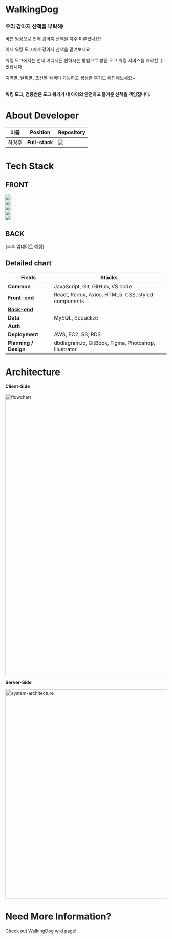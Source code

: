 # WalkingDog

### **우리 강아지 산책을 부탁해!**

바쁜 일상으로 인해 강아지 산책을 자주 미루셨나요?

이제 워킹 도그에게 강아지 산책을 맡겨보세요

워킹 도그에서는 언제 어디서든 원하시는 방법으로 방문 도그 워킹 서비스를 예약할 수 있답니다

지역별, 날짜별, 조건별 검색이 가능하고 생생한 후기도 확인해보세요~
<br/><br/>

**워킹 도그, 검증받은 도그 워커가 내 아이의 안전하고 즐거운 산책을 책임집니다.**

# About Developer

|  이름  | Position | Repository |
| ----- |-------------- | ---------------------------- |
| 하경주 | **Full-stack**  | [<img src="https://img.shields.io/badge/Github-TTurbo0824-181717?style=for-the-badge&logo=GitHub/">](https://github.com/TTurbo0824) |

# Tech Stack
## FRONT

![](https://img.shields.io/badge/FRONT-REACT-9cf?style=for-the-badge&logo=react)  
![](https://img.shields.io/badge/FRONT-REACT_HOOKS-9cf?style=for-the-badge&logo=react)  
![](https://img.shields.io/badge/FRONT-REACT_ROUTER-CA4245?style=for-the-badge&logo=react-router)  
![](https://img.shields.io/badge/FRONT-REDUX-764ABC?style=for-the-badge&logo=redux)  
![](https://img.shields.io/badge/FRONT-styled_components-DB7093?style=for-the-badge&logo=styled-components)  

## BACK
(추후 업데이트 예정)

## Detailed chart
| Fields       | Stacks                     |
| ------------ | ---------------------------- |
| **Common**   | JavaScript, Git, GitHub, VS code |
| [**Front-end**](https://github.com/TTurbo0824/WalkingDog/tree/master/client)   | React, Redux, Axios, HTML5, CSS, styled-components |
| [**Back-end**](https://github.com/TTurbo0824/WalkingDog/tree/master/server) |  |
| **Data**   | MySQL, Sequelize |
| **Auth**   |  |
| **Deployment**   | AWS, EC2, S3, RDS |
| **Planning / Design**   | dbdiagram.io, GitBook, Figma, Photoshop, Illustrator |


# Architecture
**Client-Side**

<img width="875" alt="flowchart" src="https://user-images.githubusercontent.com/29108753/138832265-6322bf08-4d57-4a51-b0c5-323e6c848e0d.png">

**Server-Side**

<img width="650" alt="system-architecture" src="https://user-images.githubusercontent.com/29108753/138545085-bf628f00-d8f7-4a6c-9497-23eedb65abe9.png">

# Need More Information?
[Check out WalkingDog wiki page!](https://github.com/TTurbo0824/WalkingDog/wiki)
